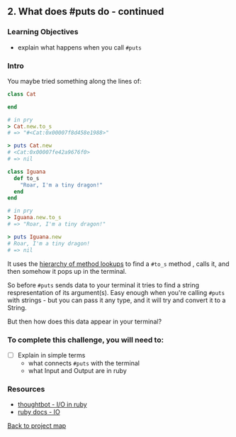 ## 2. What does #puts do - continued

### Learning Objectives
- explain what happens when you call `#puts`

### Intro
You maybe tried something along the lines of:

```ruby
class Cat

end

# in pry
> Cat.new.to_s
# => "#<Cat:0x00007f8d458e1988>"

> puts Cat.new
# <Cat:0x00007fe42a9676f0>
# => nil
```

```ruby
class Iguana
  def to_s
    "Roar, I'm a tiny dragon!"
  end
end

# in pry
> Iguana.new.to_s
# => "Roar, I'm a tiny dragon!"

> puts Iguana.new
# Roar, I'm a tiny dragon!
# => nil
```

It uses the [hierarchy of method lookups](https://gist.github.com/damien-roche/351bf4e7991449714533) to find a `#to_s` method
, calls it, and then somehow it pops up in the terminal.

So before `#puts` sends data to your terminal it tries to find a string respresentation of its argument(s). Easy enough when you're calling `#puts` with strings - but you can pass it any type, and it will try and convert it to a String.

But then how does this data appear in your terminal?

### To complete this challenge, you will need to:
 - [ ] Explain in simple terms
    - what connects `#puts` with the terminal
    - what Input and Output are in ruby

### Resources

- [thoughtbot - I/O in ruby](https://robots.thoughtbot.com/io-in-ruby)
- [ruby docs - IO](http://ruby-doc.org/core-2.2.2/IO.html)

[Back to project map](./README.md#project-map)
